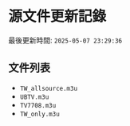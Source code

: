 # 源文件更新記錄

最後更新時間: `2025-05-07 23:29:36`

## 文件列表
- `TW_allsource.m3u`
- `UBTV.m3u`
- `TV7708.m3u`
- `TW_only.m3u`
